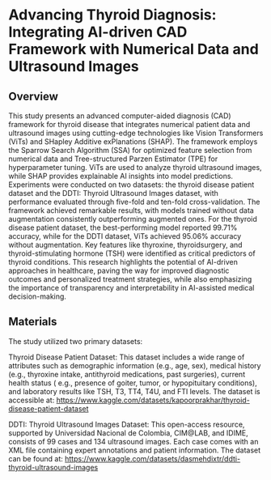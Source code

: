 # Advancing Thyroid Diagnosis: Integrating AI-driven CAD Framework with Numerical Data and Ultrasound Images

## Overview

This study presents an advanced computer-aided diagnosis (CAD) framework for thyroid disease that integrates numerical
patient data and ultrasound images using cutting-edge technologies like Vision Transformers (ViTs) and SHapley Additive
exPlanations (SHAP). The framework employs the Sparrow Search Algorithm (SSA) for optimized feature selection from
numerical data and Tree-structured Parzen Estimator (TPE) for hyperparameter tuning. ViTs are used to analyze thyroid
ultrasound images, while SHAP provides explainable AI insights into model predictions. Experiments were conducted on two
datasets: the thyroid disease patient dataset and the DDTI: Thyroid Ultrasound Images dataset, with performance
evaluated through five-fold and ten-fold cross-validation. The framework achieved remarkable results, with models
trained without data augmentation consistently outperforming augmented ones. For the thyroid disease patient dataset,
the best-performing model reported 99.71% accuracy, while for the DDTI dataset, ViTs achieved 95.06% accuracy without
augmentation. Key features like thyroxine, thyroidsurgery, and thyroid-stimulating hormone (TSH) were identified as
critical predictors of thyroid conditions. This research highlights the potential of AI-driven approaches in healthcare,
paving the way for improved diagnostic outcomes and personalized treatment strategies, while also emphasizing the
importance of transparency and interpretability in AI-assisted medical decision-making.

## Materials

The study utilized two primary datasets:

Thyroid Disease Patient Dataset: This dataset includes a wide range of attributes such as demographic information (e.g.,
age, sex), medical history (e.g., thyroxine intake, antithyroid medications, past surgeries), current health status (
e.g., presence of goiter, tumor, or hypopituitary conditions), and laboratory results like TSH, T3, TT4, T4U, and FTI
levels. The dataset is accessible at: https://www.kaggle.com/datasets/kapoorprakhar/thyroid-disease-patient-dataset

DDTI: Thyroid Ultrasound Images Dataset: This open-access resource, supported by Universidad Nacional de Colombia,
CIM@LAB, and IDIME, consists of 99 cases and 134 ultrasound images. Each case comes with an XML file containing expert
annotations and patient information. The dataset can be found
at: https://www.kaggle.com/datasets/dasmehdixtr/ddti-thyroid-ultrasound-images
